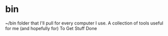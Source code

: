 # bin
~/bin folder that I'll pull for every computer I use.  A collection of tools useful for me (and hopefully for) To Get Stuff Done
